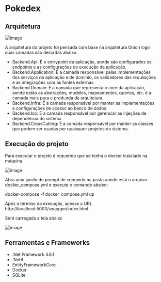 # Pokedex

## Arquitetura

![image](https://github.com/filipimosquini/pokedex/assets/5280221/09506f72-9dfe-4180-ad77-4210413bfe88)

A arquitetura do projeto foi pensada com base na arquitetura Onion logo suas camadas são descritas abaixo:

* Backend.Api: É o entrypoint da aplicação, aonde são configurados os endpoints e as configurações de execução da aplicação.
* Backend.Application: É a camada responsável pelas implementações dos serviços da aplicação e de domínio, os validadores das requisições e as integrações com as fontes externas.
* Backend.Domain: É a camada que representa o core da aplicação, aonde estão as abstrações, modelos, mapeamentos, queries, etc. é a camada mais pura e produnda da arquitetura.
* Backend.Infra: É a camada responsável por manter as implementações e configurações de acesso ao banco de dados.
* Backend.Ioc: É a camada responsável por gerenciar as injeções de dependência do sistema.
* Backend.CrossCutting: É a camada responsável por manter as classes que podem ser usadas por quaisquer projetos do sistema.

## Execução do projeto

Para executar o projeto é requerido que se tenha o docker instalado na máquina.

![image](https://github.com/filipimosquini/pokedex/assets/5280221/a7e742d2-3e8e-4f8a-98b5-aaff95cf922c)

Abra uma janela de prompt de comando na pasta aonde está o arquivo docker_compose.yml e execute o comando abaixo:

docker-compose -f docker_compose.yml  up

Após o término da execução, acesse a URL http://localhost:5000/swagger/index.html.  

Será carregada a tela abaixo

![image](https://github.com/filipimosquini/pokedex/assets/5280221/8f6550ac-80f8-4a07-81ed-412e2634e66b)

## Ferramentas e Frameworks

* .Net Framework 4.8.1
* .Net6
* EntityFrameworkCore
* Docker
* SQLite  
